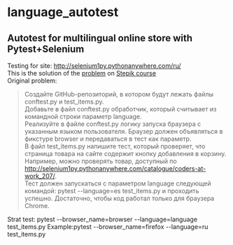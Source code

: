 # language_autotest
## Autotest for multilingual online store with Pytest+Selenium
Testing for site: http://selenium1py.pythonanywhere.com/ru/  
This is the solution of the [problem](https://stepik.org/lesson/237240/step/9?unit=209628) on [Stepik course](https://stepik.org/course/575/)  
Original problem:  
>Создайте GitHub-репозиторий, в котором будут лежать файлы conftest.py и test_items.py.  
Добавьте в файл conftest.py обработчик, который считывает из командной строки параметр language.  
Реализуйте в файле conftest.py логику запуска браузера с указанным языком пользователя. Браузер должен объявляться в фикстуре browser и передаваться в тест как параметр.  
В файл test_items.py напишите тест, который проверяет, что страница товара на сайте содержит кнопку добавления в корзину.   Например, можно проверять товар, доступный по http://selenium1py.pythonanywhere.com/catalogue/coders-at-work_207/.  
Тест должен запускаться с параметром language следующей командой:
pytest --language=es test_items.py
и проходить успешно. Достаточно, чтобы код работал только для браузера Сhrome.  

Strat test: pytest --browser_name=browser --language=language test_items.py
Example:pytest --browser_name=firefox --language=ru test_items.py
